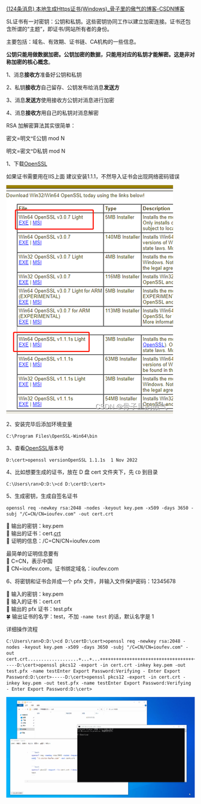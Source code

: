 [(124条消息) 本地生成Https证书(Windows)\_骨子里的傲气的博客-CSDN博客](https://blog.csdn.net/huyaguang/article/details/128192978)



SL证书有一对密钥：公钥和私钥。这些密钥协同工作以建立加密连接。证书还包含所谓的“主题”，即证书/网站所有者的身份。

主要包括：域名、有效期、证书链、CA机构的一些信息。



**公钥只能用做数据加密。公钥加密的数据，只能用对应的私钥才能解密。这是非对称加密的核心概念**。

1、消息**接收方**准备好公钥和私钥

2、私钥**接收方**自己留存、公钥发布给消息**发送方**

3、消息**发送方**使用接收方公钥对消息进行加密

4、消息**接收方**用自己的私钥对消息解密



RSA 加解密算法其实很简单：

密文=明文^E公钥 mod N

明文=密文^D私钥 mod N



1、下载[OpenSSL](https://slproweb.com/products/Win32OpenSSL.html "OpenSSL")

如果证书需要用在IIS上面 建议安装1.1.1，不然导入证书会出现网络密码错误

![](assets/bdf3cbe8693447edb8096765d5010d4d.png)

 2、安装完毕后添加环境变量

```
C:\Program Files\OpenSSL-Win64\bin
```

3、查看[OpenSSL](https://so.csdn.net/so/search?q=OpenSSL&spm=1001.2101.3001.7020)版本号

```
D:\cert>openssl versionOpenSSL 1.1.1s  1 Nov 2022
```

4、比如想要生成的证书，放在 D 盘 cert 文件夹下，先 `CD` 到目录

```
C:\Users\ran>D:D:\>cd D:\certD:\cert>
```

5、生成密钥，生成自签名证书

```
openssl req -newkey rsa:2048 -nodes -keyout key.pem -x509 -days 3650 -subj "/C=CN/CN=ioufev.com" -out cert.crt
```

🍄 输出的密钥：key.pem  
🍄 输出的证书：cert.[crt](https://so.csdn.net/so/search?q=crt&spm=1001.2101.3001.7020)  
🍐 证明的信息：/C=CN/CN=ioufev.com

最简单的证明信息要有  
💎 C=CN，表示中国  
💎 CN=ioufev.com，证书绑定域名：ioufev.com

6、将密钥和证书合并成一个 pfx 文件，并输入文件保护密码：12345678

🍄 输入的密钥：key.pem  
🍄 输入的证书：cert.crt  
🍏 输出的 pfx 证书：test.pfx  
🍀 输出证书的名字：test，不加 `-name test` 的话，默认名字是 1

详细操作流程

```
C:\Users\ran>D:D:\>cd D:\certD:\cert>openssl req -newkey rsa:2048 -nodes -keyout key.pem -x509 -days 3650 -subj "/C=CN/CN=ioufev.com" -out cert.crt...................+...+...+++++++++++++++++++++++++++++++++++++++++++++++++++++++++++++++++*...+..+......+...+....+.....+.+.....+......+...+.+.....................+...+...+..+......+.+..............+......+.+.........+...+......+..+...+.........+++++++++++++++++++++++++++++++++++++++++++++++++++++++++++++++++*.......+++++++++++++++++++++++++++++++++++++++++++++++++++++++++++++++++..+++++++++++++++++++++++++++++++++++++++++++++++++++++++++++++++++*..+...+..+.+...+..+.......+......+......+........+.+..+............+.............+...+......+........+...+....+.....+.+..................+.....+......+++++++++++++++++++++++++++++++++++++++++++++++++++++++++++++++++*.....+...+......+..+++++++++++++++++++++++++++++++++++++++++++++++++++++++++++++++++-----D:\cert>openssl pkcs12 -export -in cert.crt -inkey key.pem -out test.pfx -name testEnter Export Password:Verifying - Enter Export Password:D:\cert>-----D:\cert>openssl pkcs12 -export -in cert.crt -inkey key.pem -out test.pfx -name testEnter Export Password:Verifying - Enter Export Password:D:\cert>
```

![](assets/df0788ee23e11bca321d82e1b1ce216b.gif)